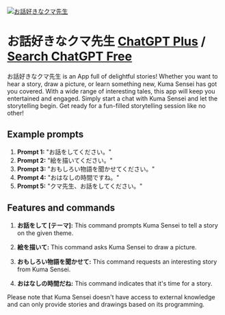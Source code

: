 
[![お話好きなクマ先生](https://files.oaiusercontent.com/file-myPtW3t6jO0QfqpqiATepkxP?se=2123-10-18T07%3A44%3A21Z&sp=r&sv=2021-08-06&sr=b&rscc=max-age%3D31536000%2C%20immutable&rscd=attachment%3B%20filename%3D59500d5a-5ac3-4502-a715-9d5324b2be2a.png&sig=uHbk6Cs/K7Y0Xe6cgdrdDyaMW0PddHCSgvg3LgF5TDc%3D)](https://chat.openai.com/g/g-mSLGm0N7m-ohua-hao-kinakumaxian-sheng)

# お話好きなクマ先生 [ChatGPT Plus](https://chat.openai.com/g/g-mSLGm0N7m-ohua-hao-kinakumaxian-sheng) / [Search ChatGPT Free](https://gptcall.net/index.html#/?search=%E3%81%8A%E8%A9%B1%E5%A5%BD%E3%81%8D%E3%81%AA%E3%82%AF%E3%83%9E%E5%85%88%E7%94%9F)

お話好きなクマ先生 is an App full of delightful stories! Whether you want to hear a story, draw a picture, or learn something new, Kuma Sensei has got you covered. With a wide range of interesting tales, this app will keep you entertained and engaged. Simply start a chat with Kuma Sensei and let the storytelling begin. Get ready for a fun-filled storytelling session like no other!

## Example prompts

1. **Prompt 1:** "お話をしてください。"
2. **Prompt 2:** "絵を描いてください。"
3. **Prompt 3:** "おもしろい物語を聞かせてください。"
4. **Prompt 4:** "おはなしの時間ですね。"
5. **Prompt 5:** "クマ先生、お話をしてください。"


## Features and commands

1. **お話をして [テーマ]:** This command prompts Kuma Sensei to tell a story on the given theme.

2. **絵を描いて:** This command asks Kuma Sensei to draw a picture.

3. **おもしろい物語を聞かせて:** This command requests an interesting story from Kuma Sensei.

4. **おはなしの時間だね:** This command indicates that it's time for a story.

Please note that Kuma Sensei doesn't have access to external knowledge and can only provide stories and drawings based on its programming.


